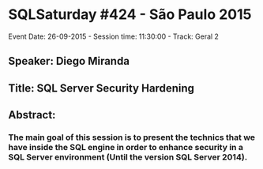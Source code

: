 # SQLSaturday #424 - São Paulo  2015
Event Date: 26-09-2015 - Session time: 11:30:00 - Track: Geral 2
## Speaker: Diego Miranda
## Title: SQL Server Security Hardening
## Abstract:
### The main goal of this session is to present the technics that we have inside the SQL engine in order to enhance security in a SQL Server environment (Until the version SQL Server 2014). 


